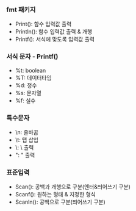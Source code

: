
### fmt 패키지

- Print(): 함수 입력값 출력
- Println(): 함수 입력값 출력 & 개행
- Printf(): 서식에 맞도록 입력값 출력

### 서식 문자 - Printf()
- %t: boolean
- %T: 데이터타입
- %d: 정수
- %s: 문자열
- %f: 실수

### 특수문자 
- \n: 줄바꿈
- \t: 탭 삽입
- \\: \ 출력
- \": " 출력

### 표준입력
- Scan(): 공백과 개행으로 구분(엔터&띄어쓰기 구분)
- Scanf(): 원하는 형태 & 지정한 형식
- Scanln(): 공백으로 구분(띄어쓰기 구분)